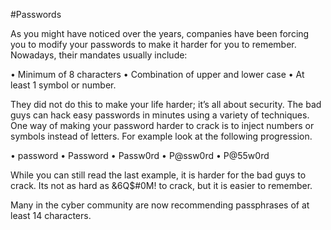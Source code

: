 #Passwords

As you might have noticed over the years, companies have been forcing you to modify your passwords to make it harder for  you to remember.  Nowadays, their mandates usually include:

•	Minimum of 8 characters
•	Combination of upper and lower case
•	At least 1 symbol or number.

They did not do this to make your life harder; it’s all about security.  The bad guys can hack easy passwords in minutes using a variety of techniques.  One way of making your password harder to crack is to inject numbers or symbols instead of letters.  For example look at the following progression.

•	password
•	Password
•	Passw0rd
•	P@ssw0rd
•	P@55w0rd

While you can still read the last example, it is harder for the bad guys to crack.  Its not as hard as &6Q$#0M! to crack, but it is easier to remember.

Many in the cyber community are now recommending passphrases of at least 14 characters.
